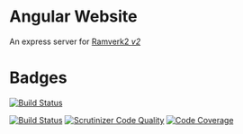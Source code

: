 # Angular Website
An express server for [Ramverk2 *v2*](https://dbwebb.se/kurser/ramverk2-v2)

# Badges
[![Build Status](https://travis-ci.org/mabn17/ramverk2-client.svg?branch=master)](https://travis-ci.org/mabn17/ramverk2-client)

[![Build Status](https://scrutinizer-ci.com/g/mabn17/ramverk2-client/badges/build.png?b=master)](https://scrutinizer-ci.com/g/mabn17/ramverk2-client/build-status/master) [![Scrutinizer Code Quality](https://scrutinizer-ci.com/g/mabn17/ramverk2-client/badges/quality-score.png?b=master)](https://scrutinizer-ci.com/g/mabn17/ramverk2-client/?branch=master) [![Code Coverage](https://scrutinizer-ci.com/g/mabn17/ramverk2-client/badges/coverage.png?b=master)](https://scrutinizer-ci.com/g/mabn17/ramverk2-client/?branch=master)